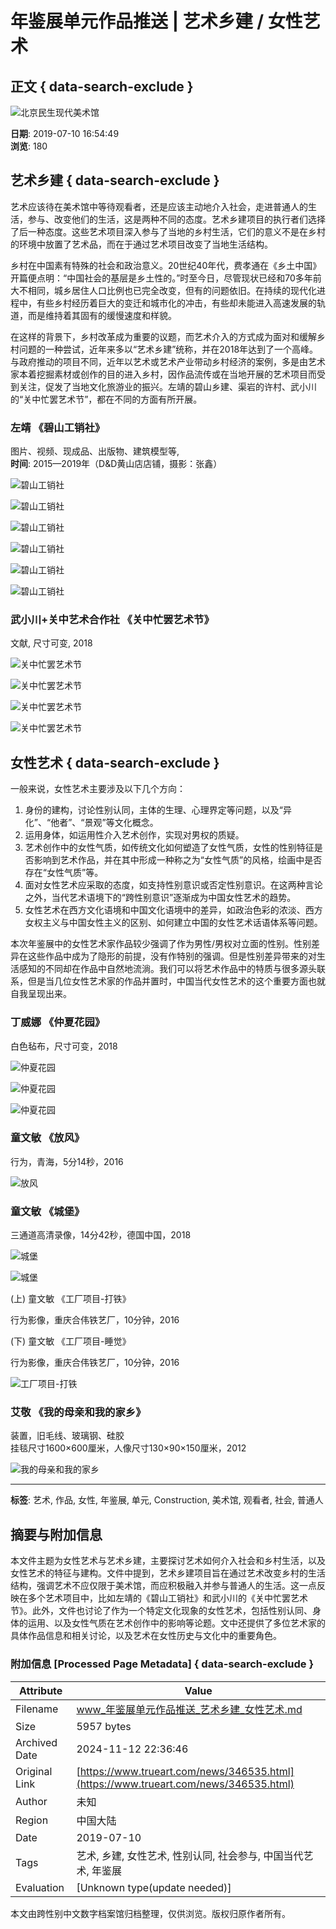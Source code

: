 # 年鉴展单元作品推送 | 艺术乡建 / 女性艺术

## 正文 { data-search-exclude }


![北京民生现代美术馆](https://truearti-yiker.oss-cn-shanghai.aliyuncs.com/head/20190417/c1acf5c8cae1438caa6591fe360b64ee_120.jpg)

**日期**: 2019-07-10 16:54:49  
**浏览**: 180

## 艺术乡建 { data-search-exclude }

艺术应该待在美术馆中等待观看者，还是应该主动地介入社会，走进普通人的生活，参与、改变他们的生活，这是两种不同的态度。艺术乡建项目的执行者们选择了后一种态度。这些艺术项目深入参与了当地的乡村生活，它们的意义不是在乡村的环境中放置了艺术品，而在于通过艺术项目改变了当地生活结构。

乡村在中国素有特殊的社会和政治意义。20世纪40年代，费孝通在《乡土中国》开篇便点明：“中国社会的基层是乡土性的。”时至今日，尽管现状已经和70多年前大不相同，城乡居住人口比例也已完全改变，但有的问题依旧。在持续的现代化进程中，有些乡村经历着巨大的变迁和城市化的冲击，有些却未能进入高速发展的轨道，而是维持着其固有的缓慢速度和样貌。

在这样的背景下，乡村改革成为重要的议题，而艺术介入的方式成为面对和缓解乡村问题的一种尝试，近年来多以“艺术乡建”统称，并在2018年达到了一个高峰。与政府推动的项目不同，近年以艺术或艺术产业带动乡村经济的案例，多是由艺术家本着挖掘素材或创作的目的进入乡村，因作品流传或在当地开展的艺术项目而受到关注，促发了当地文化旅游业的振兴。左靖的碧山乡建、渠岩的许村、武小川的“关中忙罢艺术节”，都在不同的方面有所开展。

### 左靖 《碧山工销社》

图片、视频、现成品、出版物、建筑模型等,  
**时间**: 2015—2019年（D&D黄山店店铺，摄影：张鑫）

![碧山工销社](https://trueart-content.oss-cn-shanghai.aliyuncs.com/20190710/192850690_640.jpg)

![碧山工销社](https://trueart-content.oss-cn-shanghai.aliyuncs.com/20190710/192853659_640.jpg)

![碧山工销社](https://trueart-content.oss-cn-shanghai.aliyuncs.com/20190710/192856593_640.jpg)

![碧山工销社](https://trueart-content.oss-cn-shanghai.aliyuncs.com/20190710/192858831_640.jpg)

![碧山工销社](https://trueart-content.oss-cn-shanghai.aliyuncs.com/20190710/192901425_640.jpg)

![碧山工销社](https://trueart-content.oss-cn-shanghai.aliyuncs.com/20190710/192904386_640.jpg)

### 武小川+关中艺术合作社 《关中忙罢艺术节》

文献, 尺寸可变, 2018

![关中忙罢艺术节](https://trueart-content.oss-cn-shanghai.aliyuncs.com/20190710/192904690_640.jpg)

![关中忙罢艺术节](https://trueart-content.oss-cn-shanghai.aliyuncs.com/20190710/192904862_640.jpg)

![关中忙罢艺术节](https://trueart-content.oss-cn-shanghai.aliyuncs.com/20190710/192905365_640.jpg)

![关中忙罢艺术节](https://trueart-content.oss-cn-shanghai.aliyuncs.com/20190710/192905846_640.jpg)

## 女性艺术 { data-search-exclude }

一般来说，女性艺术主要涉及以下几个方向：
1. 身份的建构，讨论性别认同，主体的生理、心理界定等问题，以及“异化”、“他者”、“景观”等文化概念。
2. 运用身体，如运用性介入艺术创作，实现对男权的质疑。
3. 艺术创作中的女性气质，如传统文化如何塑造了女性气质，女性的性别特征是否影响到艺术作品，并在其中形成一种称之为“女性气质”的风格，绘画中是否存在“女性气质”等。
4. 面对女性艺术应采取的态度，如支持性别意识或否定性别意识。在这两种言论之外，当代艺术语境下的“跨性别意识”逐渐成为中国女性艺术的趋势。
5. 女性艺术在西方文化语境和中国文化语境中的差异，如政治色彩的浓淡、西方女权主义与中国女性主义的区别、如何建立中国的女性艺术话语体系等问题。

本次年鉴展中的女性艺术家作品较少强调了作为男性/男权对立面的性别。性别差异在这些作品中成为了隐形的前提，没有作特别的强调。但是性别差异带来的对生活感知的不同却在作品中自然地流淌。我们可以将艺术作品中的特质与很多源头联系，但是当几位女性艺术家的作品并置时，中国当代女性艺术的这个重要方面也就自我呈现出来。

### 丁威娜 《仲夏花园》

白色毡布，尺寸可变，2018

![仲夏花园](https://trueart-content.oss-cn-shanghai.aliyuncs.com/20190710/192906393_640.jpg)

![仲夏花园](https://trueart-content.oss-cn-shanghai.aliyuncs.com/20190710/192907627_640.jpg)

![仲夏花园](https://trueart-content.oss-cn-shanghai.aliyuncs.com/20190710/192908627_640.jpg)

### 童文敏 《放风》

行为，青海，5分14秒，2016

![放风](https://trueart-content.oss-cn-shanghai.aliyuncs.com/20190710/192911190_640.jpg)

### 童文敏 《城堡》

三通道高清录像，14分42秒，德国中国，2018

![城堡](https://trueart-content.oss-cn-shanghai.aliyuncs.com/20190710/192911393_640.jpg)

![城堡](https://trueart-content.oss-cn-shanghai.aliyuncs.com/20190710/192911573_640.jpg)

(上) 童文敏 《工厂项目-打铁》

行为影像，重庆合伟铁艺厂，10分钟，2016

(下) 童文敏 《工厂项目-睡觉》

行为影像，重庆合伟铁艺厂，10分钟，2016

![工厂项目-打铁](https://trueart-content.oss-cn-shanghai.aliyuncs.com/20190710/192914096_640.jpg)

### 艾敬 《我的母亲和我的家乡》

装置，旧毛线、玻璃钢、硅胶  
挂毯尺寸1600×600厘米，人像尺寸130×90×150厘米，2012

![我的母亲和我的家乡](https://trueart-content.oss-cn-shanghai.aliyuncs.com/20190710/192916971_640.jpg)

---

**标签**: 艺术, 作品, 女性, 年鉴展, 单元, Construction, 美术馆, 观看者, 社会, 普通人

## 摘要与附加信息

<!-- tcd_abstract -->
本文件主题为女性艺术与艺术乡建，主要探讨艺术如何介入社会和乡村生活，以及女性艺术的特征与建构。文件中提到，艺术乡建项目旨在通过艺术改变乡村的生活结构，强调艺术不应仅限于美术馆，而应积极融入并参与普通人的生活。这一点反映在多个艺术项目中，比如左靖的《碧山工销社》和武小川的《关中忙罢艺术节》。此外，文件也讨论了作为一个特定文化现象的女性艺术，包括性别认同、身体的运用、以及女性气质在艺术创作中的影响等论题。文中还提供了多位艺术家的具体作品信息和相关讨论，以及艺术在女性历史与文化中的重要角色。
<!-- tcd_abstract_end -->

### 附加信息 [Processed Page Metadata] { data-search-exclude }

| Attribute       | Value                                  |
|-----------------|----------------------------------------|
| Filename        | www_年鉴展单元作品推送_艺术乡建_女性艺术.md                             |
| Size            | 5957 bytes                           |
| Archived Date   | 2024-11-12 22:36:46                             |
| Original Link   | [https://www.trueart.com/news/346535.html](https://www.trueart.com/news/346535.html)                       |
| Author          | 未知                               |
| Region          | 中国大陆                               |
| Date            | 2019-07-10                                 |
| Tags            | 艺术, 乡建, 女性艺术, 性别认同, 社会参与, 中国当代艺术, 年鉴展                                 |
| Evaluation            | [Unknown type(update needed)]                                 |
<!-- tcd_table_end -->

本文由跨性别中文数字档案馆归档整理，仅供浏览。版权归原作者所有。
